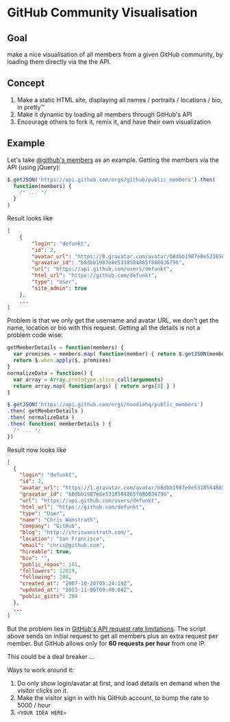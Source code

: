 GitHub Community Visualisation
==============================

## Goal

make a nice visualisation of all members from a given GitHub community, by loading them directly via the the API.

## Concept

1. Make a static HTML site, displaying all names / portraits / locations / bio, in pretty™
2. Make it dynamic by loading all members through GitHub's API
3. Encourage others to fork it, remix it, and have their own visualization

## Example

Let's take [@github's members](https://github.com/github?tab=members) as an example. Getting the members via the API (using jQuery):

```js
$.getJSON('https://api.github.com/orgs/github/public_members').then( 
  function(members) { 
    /* ... */ 
  }
)
```


Result looks like

```json
[
    {
        "login": "defunkt",
        "id": 2,
        "avatar_url": "https://0.gravatar.com/avatar/b8dbb1987e8e5318584865f880036796?d=https%3A%2F%2Fidenticons.github.com%2Fc81e728d9d4c2f636f067f89cc14862c.png&r=x",
        "gravatar_id": "b8dbb1987e8e5318584865f880036796",
        "url": "https://api.github.com/users/defunkt",
        "html_url": "https://github.com/defunkt",
        "type": "User",
        "site_admin": true
    },
    ...
]
```

Problem is that we only get the username and avatar URL, we don't get the name, location or bio with this request.
Getting all the details is not a problem code wise:

```js
getMemberDetails = function(members) {
  var promises = members.map( function(member) { return $.getJSON(member.url )})
  return $.when.apply($, promises)
}
normalizeData = function() {
  var array = Array.prototype.slice.call(arguments)
  return array.map( function(args) { return args[0] } )
}

$.getJSON('https://api.github.com/orgs/hoodiehq/public_members')
.then( getMemberDetails )
.then( normalizeData )
.then( function( memberDetails ) {
  /* ... */ 
})
```

Result now looks like

```json
[
  {
    "login": "defunkt",
    "id": 2,
    "avatar_url": "https://1.gravatar.com/avatar/b8dbb1987e8e5318584865f880036796?d=https%3A%2F%2Fidenticons.github.com%2Fc81e728d9d4c2f636f067f89cc14862c.png&r=x",
    "gravatar_id": "b8dbb1987e8e5318584865f880036796",
    "url": "https://api.github.com/users/defunkt",
    "html_url": "https://github.com/defunkt",
    "type": "User",
    "name": "Chris Wanstrath",
    "company": "GitHub",
    "blog": "http://chriswanstrath.com/",
    "location": "San Francisco",
    "email": "chris@github.com",
    "hireable": true,
    "bio": "",
    "public_repos": 101,
    "followers": 12819,
    "following": 208,
    "created_at": "2007-10-20T05:24:19Z",
    "updated_at": "2013-11-06T09:49:04Z",
    "public_gists": 284
  },
  ...
]
```

But the problem lies in [GitHub's API request rate limitations](http://developer.github.com/v3/#rate-limiting).
The script above sends on initial request to get all members plus an extra request per member. 
But GitHub allows only for **60 requests per hour** from one IP.

This could be a deal breaker … 

Ways to work around it:

1. Do only show login/avatar at first, and load details en demand when the visitor clicks on it.
2. Make the visitor sign in with his GitHub account, to bump the rate to 5000 / hour
3. `<YOUR IDEA HERE>`
